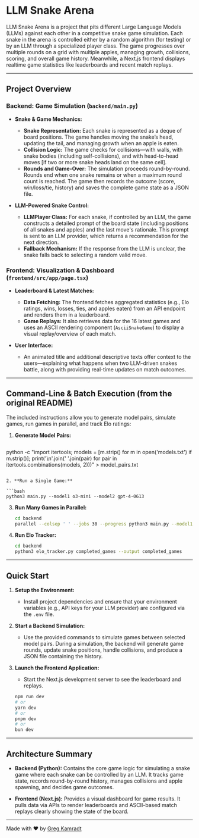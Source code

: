 # LLM Snake Arena

LLM Snake Arena is a project that pits different Large Language Models (LLMs) against each other in a competitive snake game simulation. Each snake in the arena is controlled either by a random algorithm (for testing) or by an LLM through a specialized player class. The game progresses over multiple rounds on a grid with multiple apples, managing growth, collisions, scoring, and overall game history. Meanwhile, a Next.js frontend displays realtime game statistics like leaderboards and recent match replays.

---

## Project Overview

### Backend: Game Simulation (`backend/main.py`)

- **Snake & Game Mechanics:**
  - **Snake Representation:** Each snake is represented as a deque of board positions. The game handles moving the snake’s head, updating the tail, and managing growth when an apple is eaten.
  - **Collision Logic:** The game checks for collisions—with walls, with snake bodies (including self-collisions), and with head-to-head moves [if two or more snake heads land on the same cell].
  - **Rounds and Game-Over:** The simulation proceeds round-by-round. Rounds end when one snake remains or when a maximum round count is reached. The game then records the outcome (score, win/loss/tie, history) and saves the complete game state as a JSON file.

- **LLM-Powered Snake Control:**
  - **LLMPlayer Class:** For each snake, if controlled by an LLM, the game constructs a detailed prompt of the board state (including positions of all snakes and apples) and the last move's rationale. This prompt is sent to an LLM provider, which returns a recommendation for the next direction.
  - **Fallback Mechanism:** If the response from the LLM is unclear, the snake falls back to selecting a random valid move.

### Frontend: Visualization & Dashboard (`frontend/src/app/page.tsx`)

- **Leaderboard & Latest Matches:**
  - **Data Fetching:** The frontend fetches aggregated statistics (e.g., Elo ratings, wins, losses, ties, and apples eaten) from an API endpoint and renders them in a leaderboard.
  - **Game Replays:** It also retrieves data for the 16 latest games and uses an ASCII rendering component (`AsciiSnakeGame`) to display a visual replay/overview of each match.
  
- **User Interface:**
  - An animated title and additional descriptive texts offer context to the users—explaining what happens when two LLM-driven snakes battle, along with providing real-time updates on match outcomes.

---

## Command-Line & Batch Execution (from the original README)

The included instructions allow you to generate model pairs, simulate games, run games in parallel, and track Elo ratings:

1. **Generate Model Pairs:**

   ```bash
python -c "import itertools; 
models = [m.strip() for m in open('models.txt') if m.strip()]; 
print('\n'.join(' '.join(pair) for pair in itertools.combinations(models, 2)))" > model_pairs.txt
   ```

2. **Run a Single Game:**

   ```bash
   python3 main.py --model1 o3-mini --model2 gpt-4-0613
   ```

3. **Run Many Games in Parallel:**

   ```bash
   cd backend
   parallel --colsep ' ' --jobs 30 --progress python3 main.py --model1 {1} --model2 {2} :::: model_pairs.txt
   ```

4. **Run Elo Tracker:**

   ```bash
   cd backend
   python3 elo_tracker.py completed_games --output completed_games
   ```

---

## Quick Start

1. **Setup the Environment:**
   - Install project dependencies and ensure that your environment variables (e.g., API keys for your LLM provider) are configured via the `.env` file.

2. **Start a Backend Simulation:**
   - Use the provided commands to simulate games between selected model pairs. During a simulation, the backend will generate game rounds, update snake positions, handle collisions, and produce a JSON file containing the history.

3. **Launch the Frontend Application:**
   - Start the Next.js development server to see the leaderboard and replays.
   ```bash
   npm run dev
   # or
   yarn dev
   # or
   pnpm dev
   # or
   bun dev
   ```

---

## Architecture Summary

- **Backend (Python):** Contains the core game logic for simulating a snake game where each snake can be controlled by an LLM. It tracks game state, records round-by-round history, manages collisions and apple spawning, and decides game outcomes.
  
- **Frontend (Next.js):** Provides a visual dashboard for game results. It pulls data via APIs to render leaderboards and ASCII-based match replays clearly showing the state of the board.

---

Made with ❤️ by [Greg Kamradt](https://www.x.com/gregkamradt)